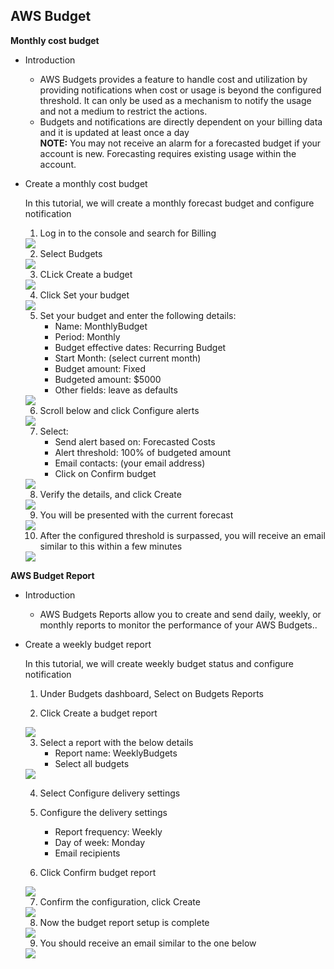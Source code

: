 ## AWS Budget

**Monthly cost budget**

  - Introduction
      - AWS Budgets provides a feature to handle cost and utilization by providing notifications when cost or usage is beyond the configured threshold. It can only be used as a mechanism to notify the usage and not a medium to restrict the actions.
      - Budgets and notifications are directly dependent on your billing data and it is updated at least once a day<br>
      **NOTE:** You may not receive an alarm for a forecasted budget if your account is new. Forecasting requires existing usage within the account.
      
  - Create a monthly cost budget
    
    In this tutorial, we will create a monthly forecast budget and configure notification
    
    1. Log in to the console and search for Billing
    <img src="images/image1.png" class="inline"/>

    2. Select Budgets
    <img src="images/image2.png" class="inline"/>

    3. CLick Create a budget
    <img src="images/image3.png" class="inline"/>

    4. Click Set your budget
    <img src="images/image4.png" class="inline"/>

    5. Set your budget and enter the following details:
        - Name: MonthlyBudget
        - Period: Monthly
        - Budget effective dates: Recurring Budget
        - Start Month: (select current month)
        - Budget amount: Fixed
        - Budgeted amount: $5000
        - Other fields: leave as defaults 
    <img src="images/image5.png" class="inline"/>

     6. Scroll below and click Configure alerts
    <img src="images/image6.png" class="inline"/>

     7. Select:
        - Send alert based on: Forecasted Costs
        - Alert threshold: 100% of budgeted amount
        - Email contacts: (your email address)
        - Click on Confirm budget
    <img src="images/image7.png" class="inline"/>

     8. Verify the details, and click Create
    <img src="images/image8.png" class="inline"/>

     9. You will be presented with the current forecast 
    <img src="images/image9.png" class="inline"/>

     10. After the configured threshold is surpassed, you will receive an email similar to this within a few minutes
    <img src="images/image10.png" class="inline"/>
 
 **AWS Budget Report**

 - Introduction
      - AWS Budgets Reports allow you to create and send daily, weekly, or monthly reports to monitor the performance of your AWS Budgets..
      
  - Create a weekly budget report
    
    In this tutorial, we will create weekly budget status and configure notification
    
     1. Under Budgets dashboard, Select on Budgets Reports

     2. Click Create a budget report
     <img src="images/image11.png" class="inline"/>

     3. Select a report with the below details
        - Report name: WeeklyBudgets
        - Select all budgets
     <img src="images/image12.png" class="inline"/>

     4. Select Configure delivery settings

     5. Configure the delivery settings
        - Report frequency: Weekly
        - Day of week: Monday
        - Email recipients
    
     6. Click Confirm budget report
    <img src="images/image13.png" class="inline"/>

     7. Confirm the configuration, click Create
    <img src="images/image14.png" class="inline"/>

     8. Now the budget report setup is complete  
    <img src="images/image15.png" class="inline"/>

     9. You should receive an email similar to the one below   
    <img src="images/image16.png" class="inline"/>
